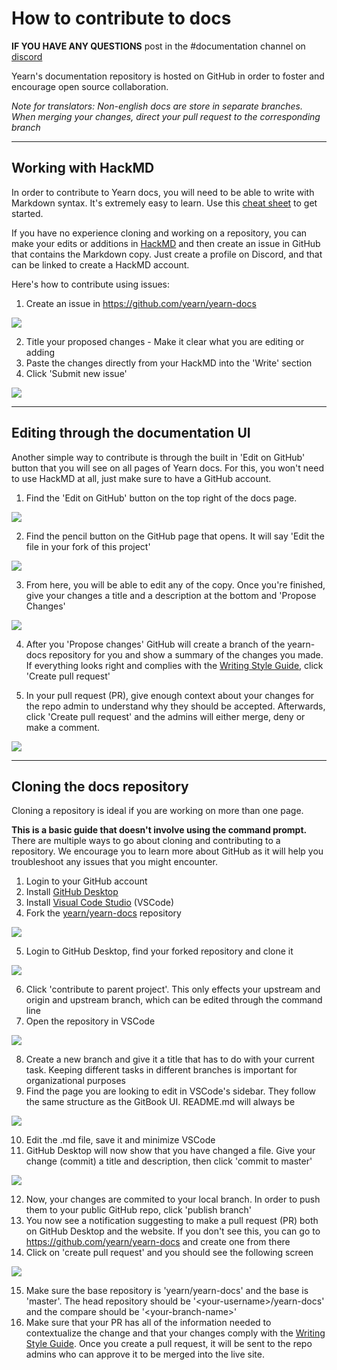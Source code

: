 # How to contribute to docs

**IF YOU HAVE ANY QUESTIONS** post in the #documentation channel on [discord](https://discord.gg/vqhqQT7s)

Yearn's documentation repository is hosted on GitHub in order to foster and encourage open source collaboration. 

*Note for translators: Non-english docs are store in separate branches. When merging your changes, direct your pull request to the corresponding branch*

---

## Working with HackMD

In order to contribute to Yearn docs, you will need to be able to write with Markdown syntax. It's extremely easy to learn. Use this [cheat sheet](https://www.markdownguide.org/cheat-sheet/) to get started.

If you have no experience cloning and working on a repository, you can make your edits or additions in [HackMD](https://hackmd.io) and then create an issue in GitHub that contains the Markdown copy. Just create a profile on Discord, and that can be linked to create a HackMD account.

Here's how to contribute using issues: 

1. Create an issue in https://github.com/yearn/yearn-docs

![](https://i.imgur.com/m4J2vKh.jpg)

2. Title your proposed changes - Make it clear what you are editing or adding
3. Paste the changes directly from your HackMD into the 'Write' section 
4. Click 'Submit new issue'

![](https://i.imgur.com/fbvUX1t.jpeg)

---

## Editing through the documentation UI

Another simple way to contribute is through the built in 'Edit on GitHub' button that you will see on all pages of Yearn docs. For this, you won't need to use HackMD at all, just make sure to have a GitHub account.

1. Find the 'Edit on GitHub' button on the top right of the docs page. 

![](https://i.imgur.com/raB4DUB.jpg)

2. Find the pencil button on the GitHub page that opens. It will say 'Edit the file in your fork of this project'

![](https://i.imgur.com/boWmvln.jpg)

3. From here, you will be able to edit any of the copy. Once you're finished, give your changes a title and a description at the bottom and 'Propose Changes'

![](https://i.imgur.com/oESKgwx.jpg)

4. After you 'Propose changes' GitHub will create a branch of the yearn-docs repository for you and show a summary of the changes you made. If everything looks right and complies with the [Writing Style Guide](https://docs.yearn.finance/contributors/writing-style-guide), click 'Create pull request'

5. In your pull request (PR), give enough context about your changes for the repo admin to understand why they should be accepted. Afterwards, click 'Create pull request' and the admins will either merge, deny or make a comment. 

![](https://i.imgur.com/iTGJanv.jpeg)

---

## Cloning the docs repository 

Cloning a repository is ideal if you are working on more than one page.

**This is a basic guide that doesn't involve using the command prompt.** There are multiple ways to go about cloning and contributing to a repository. We encourage you to learn more about GitHub as it will help you troubleshoot any issues that you might encounter.

1. Login to your GitHub account
2. Install [GitHub Desktop](https://desktop.github.com)
3. Install [Visual Code Studio](https://code.visualstudio.com) (VSCode)
4. Fork the [yearn/yearn-docs](https://github.com/yearn/yearn-docs) repository

![](https://i.imgur.com/vVpFt7a.jpeg)

5. Login to GitHub Desktop, find your forked repository and clone it

![](https://i.imgur.com/7ycrC2F.jpg)

6. Click 'contribute to parent project'. This only effects your upstream and origin and upstream branch, which can be edited through the command line
7. Open the repository in VSCode

![](https://i.imgur.com/Q0jWQic.jpg)

8. Create a new branch and give it a title that has to do with your current task. Keeping different tasks in different branches is important for organizational purposes
9. Find the page you are looking to edit in VSCode's sidebar. They follow the same structure as the GitBook UI. README.md will always be 

![](https://i.imgur.com/dIfrmfU.png)

10. Edit the .md file, save it and minimize VSCode
11. GitHub Desktop will now show that you have changed a file. Give your change (commit) a title and description, then click 'commit to master'

![](https://i.imgur.com/XE2Ghim.jpg)

12. Now, your changes are commited to your local branch. In order to push them to your public GitHub repo, click 'publish branch'
13. You now see a notification suggesting to make a pull request (PR) both on GitHub Desktop and the website. If you don't see this, you can go to https://github.com/yearn/yearn-docs and create one from there
14. Click on 'create pull request' and you should see the following screen

![](https://i.imgur.com/r8JuC84.jpg)

15. Make sure the base repository is 'yearn/yearn-docs' and the base is 'master'. The head repository should be '\<your-username>/yearn-docs' and the compare should be '\<your-branch-name>'
16. Make sure that your PR has all of the information needed to contextualize the change and that your changes comply with the [Writing Style Guide](https://docs.yearn.finance/contributors/writing-style-guide). Once you create a pull request, it will be sent to the repo admins who can approve it to be merged into the live site. 


